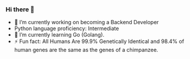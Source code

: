 ### Hi there 👋
- 🔭 I’m currently working on becoming a Backend Developer
- Python language proficiency: Intermediate
- 🌱 I’m currently learning Go (Golang).
- ⚡ Fun fact: All Humans Are 99.9% Genetically Identical and 98.4% of human genes are the same as the genes of a chimpanzee.
<!--
**Abdussalam-Baruwa/Abdussalam-Baruwa** is a ✨ _special_ ✨ repository because its `README.md` (this file) appears on your GitHub profile.

Here are some ideas to get you started:

- 🔭 I’m currently working on ...
- 🌱 I’m currently learning ...
- 👯 I’m looking to collaborate on ...
- 🤔 I’m looking for help with ...
- 💬 Ask me about ...
- 📫 How to reach me: ...
- 😄 Pronouns: ...
- ⚡ Fun fact: ...
-->
